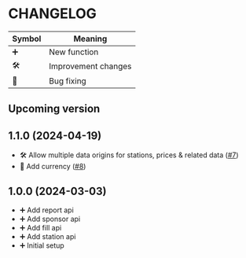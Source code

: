 CHANGELOG
=========

| Symbol | Meaning             |
|--------|---------------------|
| ➕     | New function        |
| 🛠     | Improvement changes |
| 🐞     | Bug fixing          |

## Upcoming version ##

## 1.1.0 (2024-04-19) ##

- 🛠 Allow multiple data origins for stations, prices & related data ([#7](https://github.com/tankste/backend/issues/7))
- 🌟 Add currency ([#8](https://github.com/tankste/backend/issues/8))

## 1.0.0 (2024-03-03) ##

* ➕ Add report api
* ➕ Add sponsor api
* ➕ Add fill api
* ➕ Add station api
* ➕ Initial setup
